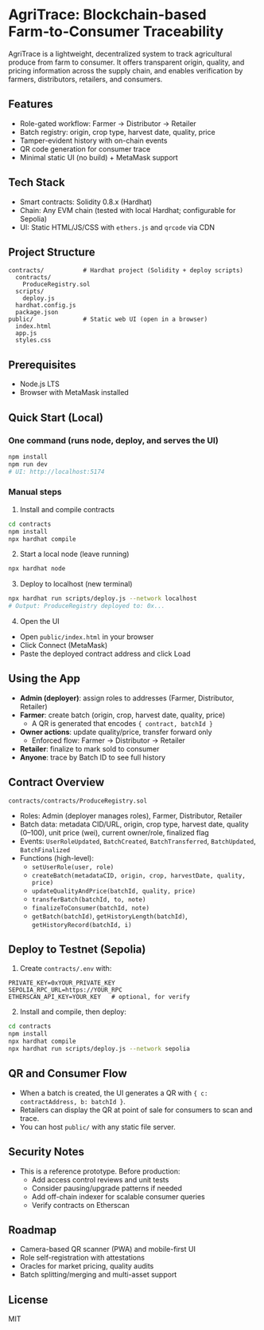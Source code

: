 # AgriTrace: Blockchain-based Farm‑to‑Consumer Traceability

AgriTrace is a lightweight, decentralized system to track agricultural produce from farm to consumer. It offers transparent origin, quality, and pricing information across the supply chain, and enables verification by farmers, distributors, retailers, and consumers.

## Features

- Role-gated workflow: Farmer → Distributor → Retailer
- Batch registry: origin, crop type, harvest date, quality, price
- Tamper-evident history with on-chain events
- QR code generation for consumer trace
- Minimal static UI (no build) + MetaMask support

## Tech Stack

- Smart contracts: Solidity 0.8.x (Hardhat)
- Chain: Any EVM chain (tested with local Hardhat; configurable for Sepolia)
- UI: Static HTML/JS/CSS with `ethers.js` and `qrcode` via CDN

## Project Structure

```
contracts/           # Hardhat project (Solidity + deploy scripts)
  contracts/
    ProduceRegistry.sol
  scripts/
    deploy.js
  hardhat.config.js
  package.json
public/              # Static web UI (open in a browser)
  index.html
  app.js
  styles.css
```

## Prerequisites

- Node.js LTS
- Browser with MetaMask installed

## Quick Start (Local)

### One command (runs node, deploy, and serves the UI)
```bash
npm install
npm run dev
# UI: http://localhost:5174
```

### Manual steps

1. Install and compile contracts

```bash
cd contracts
npm install
npx hardhat compile
```

2. Start a local node (leave running)

```bash
npx hardhat node
```

3. Deploy to localhost (new terminal)

```bash
npx hardhat run scripts/deploy.js --network localhost
# Output: ProduceRegistry deployed to: 0x...
```

4. Open the UI

- Open `public/index.html` in your browser
- Click Connect (MetaMask)
- Paste the deployed contract address and click Load

## Using the App

- **Admin (deployer)**: assign roles to addresses (Farmer, Distributor, Retailer)
- **Farmer**: create batch (origin, crop, harvest date, quality, price)
  - A QR is generated that encodes `{ contract, batchId }`
- **Owner actions**: update quality/price, transfer forward only
  - Enforced flow: Farmer → Distributor → Retailer
- **Retailer**: finalize to mark sold to consumer
- **Anyone**: trace by Batch ID to see full history

## Contract Overview

`contracts/contracts/ProduceRegistry.sol`

- Roles: Admin (deployer manages roles), Farmer, Distributor, Retailer
- Batch data: metadata CID/URL, origin, crop type, harvest date, quality (0–100), unit price (wei), current owner/role, finalized flag
- Events: `UserRoleUpdated`, `BatchCreated`, `BatchTransferred`, `BatchUpdated`, `BatchFinalized`
- Functions (high-level):
  - `setUserRole(user, role)`
  - `createBatch(metadataCID, origin, crop, harvestDate, quality, price)`
  - `updateQualityAndPrice(batchId, quality, price)`
  - `transferBatch(batchId, to, note)`
  - `finalizeToConsumer(batchId, note)`
  - `getBatch(batchId)`, `getHistoryLength(batchId)`, `getHistoryRecord(batchId, i)`

## Deploy to Testnet (Sepolia)

1. Create `contracts/.env` with:

```
PRIVATE_KEY=0xYOUR_PRIVATE_KEY
SEPOLIA_RPC_URL=https://YOUR_RPC
ETHERSCAN_API_KEY=YOUR_KEY   # optional, for verify
```

2. Install and compile, then deploy:

```bash
cd contracts
npm install
npx hardhat compile
npx hardhat run scripts/deploy.js --network sepolia
```

## QR and Consumer Flow

- When a batch is created, the UI generates a QR with `{ c: contractAddress, b: batchId }`.
- Retailers can display the QR at point of sale for consumers to scan and trace.
- You can host `public/` with any static file server.

## Security Notes

- This is a reference prototype. Before production:
  - Add access control reviews and unit tests
  - Consider pausing/upgrade patterns if needed
  - Add off-chain indexer for scalable consumer queries
  - Verify contracts on Etherscan

## Roadmap

- Camera-based QR scanner (PWA) and mobile-first UI
- Role self-registration with attestations
- Oracles for market pricing, quality audits
- Batch splitting/merging and multi-asset support

## License

MIT
